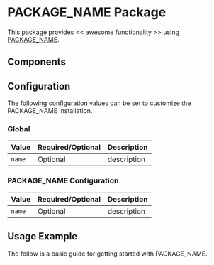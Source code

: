 # PACKAGE_NAME Package

This package provides << awesome functionality >> using [PACKAGE_NAME](https://INFO_NEEDED).

## Components

## Configuration

The following configuration values can be set to customize the PACKAGE_NAME installation.

### Global

| Value | Required/Optional | Description |
|-------|-------------------|-------------|
| `name` | Optional | description |

### PACKAGE_NAME Configuration

| Value | Required/Optional | Description |
|-------|-------------------|-------------|
| `name` | Optional | description |

## Usage Example

The follow is a basic guide for getting started with PACKAGE_NAME.
